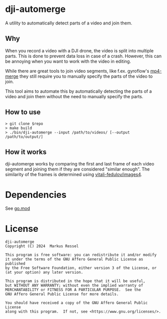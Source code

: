 # dji-automerge

A utility to automatically detect parts of a video and join them.

## Why

When you record a video with a DJI drone, the video is split into multiple parts. This is done
to prevent data loss in case of a crash. However, this can be annoying when you want to
work with the video in editing.

While there are great tools to join video segments, like f.ex.
gyroflow's [mp4-merge](https://github.com/gyroflow/mp4-merge)
they still require you to manually specify the parts of the video to join.

This tool aims to automate this by automatically detecting the parts of a video
and join them without the need to manually specify the parts.

## How to use

```shell script
> git clone $repo
> make build
> ./bin/dji-automerge --input /path/to/videos/ [--output /path/to/output/]
```

## How it works

dji-automerge works by comparing the first and last frame of each video segment
and joining them if they are considered "similar enough". The similarity of the
frames is determined using [vitali-fedulov/images4](https://github.com/vitali-fedulov/images4).

# Dependencies

See [go.mod](go.mod)

# License

```
dji-automerge
Copyright (C) 2024  Markus Ressel

This program is free software: you can redistribute it and/or modify
it under the terms of the GNU Affero General Public License as published
by the Free Software Foundation, either version 3 of the License, or
(at your option) any later version.

This program is distributed in the hope that it will be useful,
but WITHOUT ANY WARRANTY; without even the implied warranty of
MERCHANTABILITY or FITNESS FOR A PARTICULAR PURPOSE.  See the
GNU Affero General Public License for more details.

You should have received a copy of the GNU Affero General Public License
along with this program.  If not, see <https://www.gnu.org/licenses/>.
```
